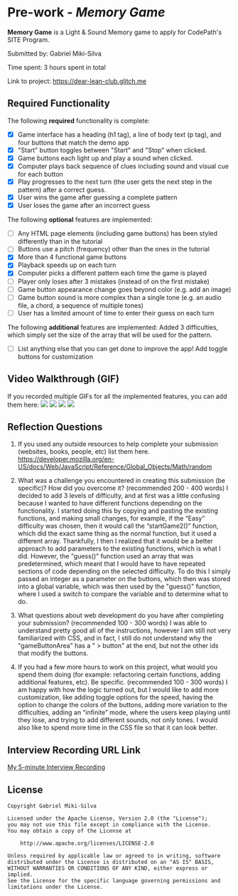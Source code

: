 # Pre-work - _Memory Game_

**Memory Game** is a Light & Sound Memory game to apply for CodePath's SITE Program.

Submitted by: Gabriel Miki-Silva

Time spent: 3 hours spent in total

Link to project: https://dear-lean-club.glitch.me

## Required Functionality

The following **required** functionality is complete:

- [x] Game interface has a heading (h1 tag), a line of body text (p tag), and four buttons that match the demo app
- [x] "Start" button toggles between "Start" and "Stop" when clicked.
- [x] Game buttons each light up and play a sound when clicked.
- [x] Computer plays back sequence of clues including sound and visual cue for each button
- [x] Play progresses to the next turn (the user gets the next step in the pattern) after a correct guess.
- [x] User wins the game after guessing a complete pattern
- [x] User loses the game after an incorrect guess

The following **optional** features are implemented:

- [ ] Any HTML page elements (including game buttons) has been styled differently than in the tutorial
- [ ] Buttons use a pitch (frequency) other than the ones in the tutorial
- [x] More than 4 functional game buttons
- [x] Playback speeds up on each turn
- [x] Computer picks a different pattern each time the game is played
- [ ] Player only loses after 3 mistakes (instead of on the first mistake)
- [ ] Game button appearance change goes beyond color (e.g. add an image)
- [ ] Game button sound is more complex than a single tone (e.g. an audio file, a chord, a sequence of multiple tones)
- [ ] User has a limited amount of time to enter their guess on each turn

The following **additional** features are implemented:
Added 3 difficulties, which simply set the size of the array that will be used for the pattern.

- [ ] List anything else that you can get done to improve the app!
      Add toggle buttons for customization

## Video Walkthrough (GIF)

If you recorded multiple GIFs for all the implemented features, you can add them here:
![](http://g.recordit.co/SUJNhtDDyH.gif)
![](http://g.recordit.co/nsiGU04ItU.gif)
![](gif3-link-here)
![](gif4-link-here)

## Reflection Questions

1. If you used any outside resources to help complete your submission (websites, books, people, etc) list them here.
   https://developer.mozilla.org/en-US/docs/Web/JavaScript/Reference/Global_Objects/Math/random

2. What was a challenge you encountered in creating this submission (be specific)? How did you overcome it? (recommended 200 - 400 words)
   I decided to add 3 levels of difficulty, and at first was a little confusing because I wanted to have different functions depending on the functionality. I started doing this by copying and pasting the existing functions, and making small changes, for example, if the “Easy” difficulty was chosen, then it would call the “startGame2()” function, which did the exact same thing as the normal function, but it used a different array. Thankfully, I then I realized that it would be a better approach to add parameters to the existing functions, which is what I did. However, the "guess()" function used an array that was predetermined, which meant that I would have to have repeated sections of code depending on the selected difficulty. To do this I simply passed an integer as a parameter on the buttons, which then was stored into a global variable, which was then used by the "guess()" function, where I used a switch to compare the variable and to determine what to do.

3. What questions about web development do you have after completing your submission? (recommended 100 - 300 words)
   I was able to understand pretty good all of the instructions, however I am still not very familiarized with CSS, and in fact, I still do not understand why the "gameButtonArea" has a " > button" at the end, but not the other ids that modify the buttons.

4. If you had a few more hours to work on this project, what would you spend them doing (for example: refactoring certain functions, adding additional features, etc). Be specific. (recommended 100 - 300 words)
   I am happy with how the logic turned out, but I would like to add more customization, like adding toggle options for the speed, having the option to change the colors of the buttons, adding more variation to the difficulties, adding an “infinite” mode, where the users keep playing until they lose, and trying to add different sounds, not only tones. I would also like to spend more time in the CSS file so that it can look better.

## Interview Recording URL Link

[My 5-minute Interview Recording](your-link-here)

## License

    Copyright Gabriel Miki-Silva

    Licensed under the Apache License, Version 2.0 (the "License");
    you may not use this file except in compliance with the License.
    You may obtain a copy of the License at

        http://www.apache.org/licenses/LICENSE-2.0

    Unless required by applicable law or agreed to in writing, software
    distributed under the License is distributed on an "AS IS" BASIS,
    WITHOUT WARRANTIES OR CONDITIONS OF ANY KIND, either express or implied.
    See the License for the specific language governing permissions and
    limitations under the License.
